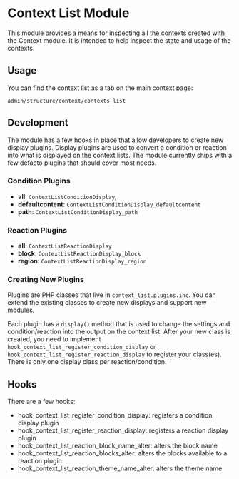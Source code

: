 # Context List Module

This module provides a means for inspecting all the contexts created with the Context module. It is intended to help inspect the state and usage of the contexts.

## Usage

You can find the context list as a tab on the main context page:

    admin/structure/context/contexts_list

## Development

The module has a few hooks in place that allow developers to create new display plugins. Display plugins are used to convert a condition or reaction into what is displayed on the context lists. The module currently ships with a few defacto plugins that should cover most needs.

### Condition Plugins

* **all**: `ContextListConditionDisplay`,
* **defaultcontent**: `ContextListConditionDisplay_defaultcontent`
* **path**: `ContextListConditionDisplay_path`

### Reaction Plugins

* **all**: `ContextListReactionDisplay`
* **block**: `ContextListReactionDisplay_block`
* **region**: `ContextListReactionDisplay_region`

### Creating New Plugins

Plugins are PHP classes that live in `context_list.plugins.inc`. You can extend the existing classes to create new displays and support new modules.

Each plugin has a `display()` method that is used to change the settings and condition/reaction into the output on the context list. After your new class is created, you need to implement `hook_context_list_register_condition_display` or `hook_context_list_register_reaction_display` to register your class(es). There is only one display class per reaction/condition.

## Hooks

There are a few hooks:

* hook_context_list_register_condition_display: registers a condition display plugin
* hook_context_list_register_reaction_display: registers a reaction display plugin
* hook_context_list_reaction_block_name_alter: alters the block name
* hook_context_list_reaction_blocks_alter: alters the blocks available to a reaction plugin
* hook_context_list_reaction_theme_name_alter: alters the theme name
